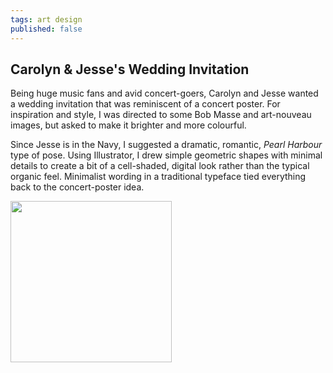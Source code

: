 ```yaml
---
tags: art design
published: false
---
```


<article>
<h1>Carolyn & Jesse's Wedding Invitation</h1>
<section>
<p>Being huge music fans and avid concert-goers, Carolyn and Jesse wanted a wedding invitation that was reminiscent of a concert poster. For inspiration and style, I was directed to some Bob Masse and art-nouveau images, but asked to make it brighter and more colourful.</p>
<p>Since Jesse is in the Navy, I suggested a dramatic, romantic, <em>Pearl Harbour</em> type of pose. Using Illustrator, I drew simple geometric shapes with minimal details to create a bit of a cell-shaded, digital look rather than the typical organic feel. Minimalist wording in a traditional typeface tied everything back to the concert-poster idea.</p>
</section>
<aside><a href="{{ site.url }}/images/carolynJesse.png" class="fancybox" title="Carolyn & Jesse's Wedding Invitation"><img src="{{ site.url }}/images/carolynJesse-thumb.jpg" width="258" height="258"></a></aside>
</article>
<div class="clear"></div>
